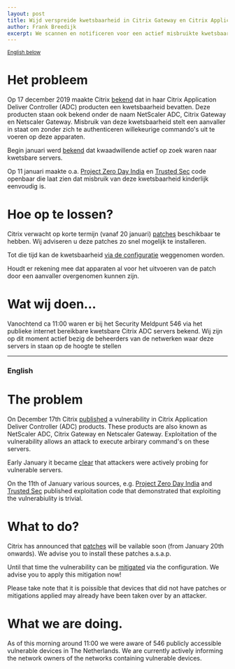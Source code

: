 ```yaml
---
layout: post
title: Wijd verspreide kwetsbaarheid in Citrix Gateway en Citrix Application Devilver Controller
author: Frank Breedijk
excerpt: We scannen en notificeren voor een actief misbruikte kwetsbaarheid in Citrix ADC / We are scanning and notifying for  of Citrix ADC servers with an actively abused vulnerability
---
```

<small>[English below](#english)</small>

Het probleem
============

Op 17 december 2019 maakte Citrix [bekend](https://support.citrix.com/article/CTX267027) dat in haar Citrix Application Deliver Controller (ADC) producten een kwetsbaarheid bevatten. Deze producten staan ook bekend onder de naam NetScaler ADC, Citrix Gateway en Netscaler Gateway. Misbruik van deze kwetsbaarheid stelt een aanvaller in staat om zonder zich te authenticeren willekeurige commando's uit te voeren op deze apparaten. 

Begin januari werd [bekend](https://www.security.nl/posting/638551/Aanvallers+zoeken+actief+naar+kwetsbare+Citrix-servers) dat kwaadwillende actief op zoek waren naar kwetsbare servers. 

Op 11 januari maakte o.a. [Project Zero Day India](https://github.com/projectzeroindia/CVE-2019-19781) en [Trusted Sec](https://github.com/trustedsec/cve-2019-19781) code openbaar die laat zien dat misbruik van deze kwetsbaarheid kinderlijk eenvoudig is.

Hoe op te lossen?
=================
Citrix verwacht op korte termijn (vanaf 20 januari) [patches](https://support.citrix.com/article/CTX267027) beschikbaar te hebben. Wij adviseren u deze patches zo snel mogelijk te installeren.

Tot die tijd kan de kwetsbaarheid [via de configuratie](https://support.citrix.com/article/CTX267679) weggenomen worden. 

Houdt er rekening mee dat apparaten al voor het uitvoeren van de patch door een aanvaller overgenomen kunnen zijn.


Wat wij doen...
===============

Vanochtend ca 11:00 waren er bij het Security Meldpunt 546 via het publieke internet bereikbare kwetsbare Citrix ADC servers bekend. Wij zijn op dit moment actief bezig de beheerders van de netwerken waar deze servers in staan op de hoogte te stellen

<hr>

### <a name="pookie"></a>English

The problem
===========
On December 17th Citrix [published](https://support.citrix.com/article/CTX267027) a vulnerability in Citrix Application Deliver Controller (ADC) products. These products are also known as NetScaler ADC, Citrix Gateway en Netscaler Gateway. Exploitation of the vulnerability allows an attack to execute arbirary command's on these servers.

Early January it became [clear](https://www.security.nl/posting/638551/Aanvallers+zoeken+actief+naar+kwetsbare+Citrix-servers) that attackers were actively probing for vulnerable servers.

On the 11th of January various sources, e.g. [Project Zero Day India](https://github.com/projectzeroindia/CVE-2019-19781) and [Trusted Sec](https://github.com/trustedsec/cve-2019-19781) published exploitation code that demonstrated that exploiting the vulnerabiulity is trivial. 

What to do?
===========

Citrix has announced that [patches](https://support.citrix.com/article/CTX267027) will be vailable soon (from January 20th onwards). We advise you to install these patches a.s.a.p.

Until that time the vulnerability can be [mitigated](https://support.citrix.com/article/CTX267679) via the configuration. We advise you to apply this mitigation now!

Please take note that it is poissible that devices that did not have patches or mitigations applied may already have been taken over by an attacker.

What we are doing.
==================

As of this morning around 11:00 we were aware of 546 publicly accessible vulnerable devices in The Netherlands. We are currently actively informing the network owners of the networks containing vulnerable devices.